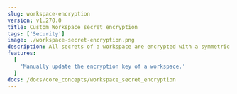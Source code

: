 ```yaml
---
slug: workspace-encryption
version: v1.270.0
title: Custom Workspace secret encryption
tags: ['Security']
image: ./workspace-secret-encryption.png
description: All secrets of a workspace are encrypted with a symmetric key unique to that workspace. This key is generated when the workspace is created and is stored in the database in the workspace_settings. You can now manually update the encryption key of a workspace, it will be re-encrypted with the new key and the previous key will be replaced by the new one.
features:
  [
    'Manually update the encryption key of a workspace.'
  ]
docs: /docs/core_concepts/workspace_secret_encryption
---
```

